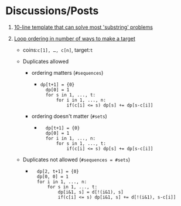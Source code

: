 # Discussions/Posts
1. [10-line template that can solve most 'substring' problems](https://leetcode.com/problems/minimum-window-substring/discuss/26808/here-is-a-10-line-template-that-can-solve-most-substring-problems)

2. [Loop ordering in number of ways to make a target](https://leetcode.com/problems/coin-change-2/discuss/141076/Logical-Thinking-with-Clear-Java-Code/260611)

    - coins:`c[1], …, c[n]`, target:`t`

    - Duplicates allowed
      
        - ordering matters (`#sequences`)
          
            - ```
              dp[t+1] = {0}
                dp[0] = 1
                for s in 1, ..., t:
                    for i in 1, ..., n:
                        if(c[i] <= s) dp[s] += dp[s-c[i]]
                ```
            
        - ordering doesn't matter (`#sets`) 
        
            - ```
                dp[t+1] = {0}
                dp[0] = 1
                for i in 1, ..., n:
                    for s in 1, ..., t:
                        if(c[i] <= s) dp[s] += dp[s-c[i]]
                ```
        
    - Duplicates not allowed (`#sequences = #sets`)
        
        - ```
            dp[2, t+1] = {0}
            dp[0, 0] = 1
            for i in 1, ..., n:
                for s in 1, ..., t:
                    dp[i&1, s] = d[!(i&1), s]
                    if(c[i] <= s) dp[i&1, s] += d[!(i&1), s-c[i]]
            ```

